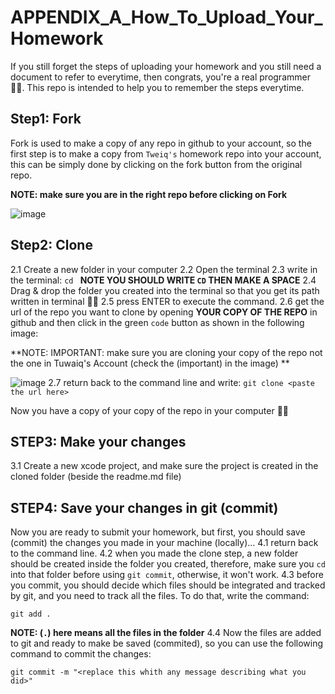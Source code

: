 # APPENDIX_A_How_To_Upload_Your_Homework
If you still forget the steps of uploading your homework and you still need a document to refer to everytime, then congrats, you're a real programmer 🤟🏻. This repo is intended to help you to remember the steps everytime.

## Step1: Fork
Fork is used to make a copy of any repo in github to your account, so the first step is to make a copy from `Tweiq's` homework repo into your account, this can be simply done by clicking on the fork button from the original repo.

**NOTE: make sure you are in the right repo before clicking on Fork**

![image](https://user-images.githubusercontent.com/29100623/137931784-c74c2275-5793-491f-8b0c-db0128afc332.png)


## Step2: Clone
2.1 Create a new folder in your computer 
2.2 Open the terminal 
2.3 write in the terminal: `cd ` 
**NOTE YOU SHOULD WRITE `CD` THEN MAKE A SPACE**
2.4 Drag & drop the folder you created into the terminal so that you get its path written in terminal 👌🏻
2.5 press ENTER to execute the command.
2.6 get the url of the repo you want to clone by opening **YOUR COPY OF THE REPO** in github and then click in the green `code` button as shown in the following image:

**NOTE: IMPORTANT: make sure you are cloning your copy of the repo not the one in Tuwaiq's Account (check the (important) in the image) **

![image](https://user-images.githubusercontent.com/29100623/137933888-a301f415-7c34-45f5-92d7-d8344083b866.png)
2.7 return back to the command line and write: `git clone <paste the url here>`

Now you have a copy of your copy of the repo in your computer ✌🏻

## STEP3: Make your changes
3.1 Create a new xcode project, and make sure the project is created in the cloned folder (beside the readme.md file)

## STEP4: Save your changes in git (commit)
Now you are ready to submit your homework, but first, you should save (commit) the changes you made in your machine (locally)...
4.1 return back to the command line.
4.2 when you made the clone step, a new folder should be created inside the folder you created, therefore, make sure you `cd` into that folder before using `git commit`, otherwise, it won't work.
4.3 before you commit, you should decide which files should be integrated and tracked by git, and you need to track all the files. To do that, write the command:
```
git add .
```
**NOTE: (`.`) here means all the files in the folder**
4.4 Now the files are added to git and ready to make be saved (commited), so you can use the following command to commit the changes:
```
git commit -m "<replace this whith any message describing what you did>"
